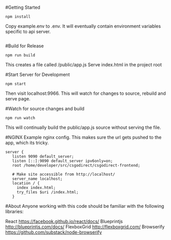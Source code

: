 #Getting Started

```npm install```

Copy example.env to .env. It will eventually contain environment variables specific to api server.
```

```

#Build for Release

```npm run build```

This creates a file called /public/app.js
Serve index.html in the project root

#Start Server for Development

```npm start```

Then visit localhost:9966.  This will watch for changes to source, rebuild and serve page.

#Watch for source changes and build

```npm run watch```

This will continually build the public/app.js source without serving the file.

#NGINX
Example nginx config. This makes sure the url gets pushed to the app, which its tricky.

```
server {
   listen 9090 default_server;
   listen [::]:9090 default_server ipv6only=on;
   root /home/developer/src/csgodirect/csgodirect-frontend;

   # Make site accessible from http://localhost/
   server_name localhost;
   location / {
     index index.html;
     try_files $uri /index.html;
   }

```

#About
Anyone working with this code should be familiar with the following libraries: 

React https://facebook.github.io/react/docs/
Blueprintjs http://blueprintjs.com/docs/
FlexboxGrid http://flexboxgrid.com/
Browserify https://github.com/substack/node-browserify
